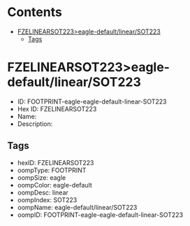 



Contents
========

* [FZELINEARSOT223>eagle-default/linear/SOT223](#fzelinearsot223eagle-defaultlinearsot223)
	* [Tags](#tags)

# FZELINEARSOT223>eagle-default/linear/SOT223

- ID: FOOTPRINT-eagle-eagle-default-linear-SOT223
- Hex ID: FZELINEARSOT223
- Name: 
- Description: 

## Tags

- hexID: FZELINEARSOT223
- oompType: FOOTPRINT
- oompSize: eagle
- oompColor: eagle-default
- oompDesc: linear
- oompIndex: SOT223
- oompName: eagle-default/linear/SOT223
- oompID: FOOTPRINT-eagle-eagle-default-linear-SOT223
